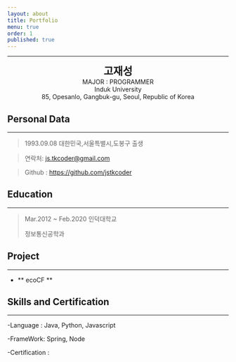 ```yaml
---
layout: about
title: Portfolio
menu: true
order: 1
published: true
---
```


* * *
<center>
<span style=
"font-size:170%;
font-weight:bold">
고재성
</span>
</center>

<center>MAJOR : PROGRAMMER</center>

<center>Induk University</center>

<center>85, Opesanlo, Gangbuk-gu, Seoul, Republic of Korea</center>

## Personal Data
---
> 1993.09.08 대한민국,서울특별시,도봉구 출생

> 연락처: js.tkcoder@gmail.com

> Github : <a href="https://github.com/jstkcoder">https://github.com/jstkcoder</a>


## Education
---
> Mar.2012 ~ Feb.2020 인덕대학교
>
> 정보통신공학과

## Project
---

* ** ecoCF **



## Skills and Certification
---
-Language : Java, Python, Javascript

-FrameWork: Spring, Node 

-Certification : 


